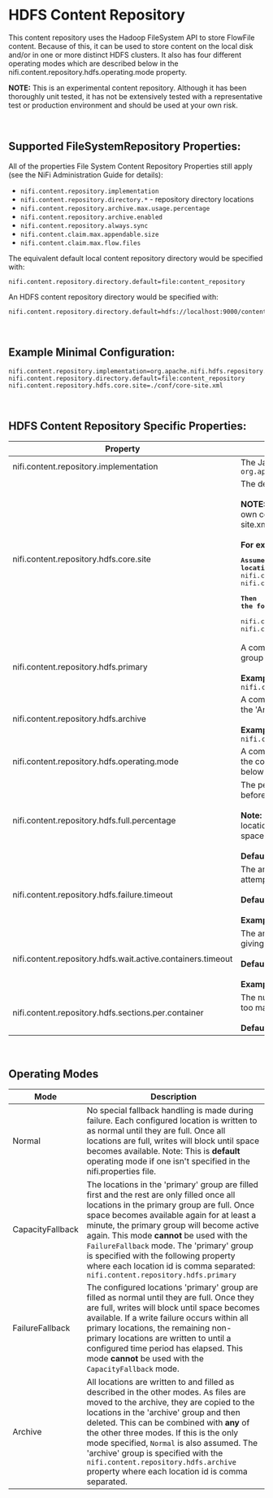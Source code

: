 HDFS Content Repository
===================================

This content repository uses the Hadoop FileSystem API to store FlowFile content. Because of this, it can be used to store content on the local disk and/or in one or more distinct HDFS clusters. It also has four different operating modes which are described below in the nifi.content.repository.hdfs.operating.mode property.

**NOTE:** This is an experimental content repository. Although it has been thoroughly unit tested, it has not be extensively tested with a representative test or production environment and should be used at your own risk.


<br/>

Supported FileSystemRepository Properties:
----------------------------------------------

All of the properties File System Content Repository Properties still apply (see the NiFi Administration Guide for details):

- `nifi.content.repository.implementation`
- `nifi.content.repository.directory.*` - repository directory locations
- `nifi.content.repository.archive.max.usage.percentage`
- `nifi.content.repository.archive.enabled`
- `nifi.content.repository.always.sync`
- `nifi.content.claim.max.appendable.size`
- `nifi.content.claim.max.flow.files`

The equivalent default local content repository directory would be specified with:

    nifi.content.repository.directory.default=file:content_repository

An HDFS content repository directory would be specified with:

    nifi.content.repository.directory.default=hdfs://localhost:9000/content_repository


<br/>

Example Minimal Configuration:
----------------------------------------------

    nifi.content.repository.implementation=org.apache.nifi.hdfs.repository.HdfsContentRepository
    nifi.content.repository.directory.default=file:content_repository
    nifi.content.repository.hdfs.core.site=./conf/core-site.xml


<br/>

HDFS Content Repository Specific Properties:
--------------------------------------------------

| Property | Description |
|----------|-------------|
| nifi.content.repository.implementation | The Java class name of the content repository. It must be: <br/> `org.apache.nifi.hdfs.repository.HdfsContentRepository` |
| nifi.content.repository.hdfs.core.site | The default Hadoop core-site.xml file to configure file systems with. <br/><br/>**NOTE:** This isn't actually required as long as each location specifies its own core-site.xml, however each directory is required to have a core-site.xml defined either with this property, or as described below. <br/><br/>**For example:**<br/><pre>**Assume the following two locations:**<br/>nifi.content.repository.directory.default1=uri://path/to/dir1</br>nifi.content.repository.directory.default2=uri://path/to/dir2<br/><br/>**Then the following two properties may also be provided:** <br/>nifi.content.repository.hdfs.core.site.default1=/path/to/core-site-1.xml<br/>nifi.content.repository.hdfs.core.site.default2=/path/to/core-site-2.xml</pre>|
| nifi.content.repository.hdfs.primary | A comma separated list of location names to treat as the primary storage group for the `CapacityFallback` and `FailureFallback` operating modes. <br/><br/>**Example:** <br/> `nifi.content.repository.hdfs.primary=disk1,disk2,disk3` |
| nifi.content.repository.hdfs.archive | A comma separated list of location names to store archived content in. See the 'Archive' operating mode below. <br/><br/>**Example:**<br/> `nifi.content.repository.hdfs.archive=archive1,archive2,archive3` |
| nifi.content.repository.hdfs.operating.mode | A comma separated list of operating modes that governs the behavior of the content repository. **Default:** `Normal`. See the 'Operating Modes' section below for possible values. |
| nifi.content.repository.hdfs.full.percentage | The percentage (`##%`) of a location's capacity that must be occupied before treating the location as 'full'. <br/><br/>**Note:** Once a location is full, all writes will stop for that location. If all locations are full and there is no fallback, claim creation will stop until space becomes available. <br/><br/>**Default:** `95%` |
| nifi.content.repository.hdfs.failure.timeout | The amount of time to wait when a failure occurs for a location before attempting to use that location again for writing. <br/><br/>**Default:** *disabled*. <br/><br/>**Example:** `1 minute` |
| nifi.content.repository.hdfs.wait.active.containers.timeout | The amount of time to wait for an active location to be available before giving up and throwing an exception. <br/><br/>**Default:** *indefinite*. <br/><br/>**Example:** `5 minutes` |
| nifi.content.repository.hdfs.sections.per.container | The number of subdirectories per location. This is primarily used to avoid too many content claim files within a single directory. <br/><br/>**Default:** `1024` |

<br/>

Operating Modes
----------------

| Mode | Description |
|------|-------------|
| Normal | No special fallback handling is made during failure. Each configured location is written to as normal until they are full. Once all locations are full, writes will block until space becomes available. Note: This is **default** operating mode if one isn't specified in the nifi.properties file. |
| CapacityFallback | The locations in the 'primary' group are filled first and the rest are only filled once all locations in the primary group are full. Once space becomes available again for at least a minute, the primary group will become active again. This mode **cannot** be used with the `FailureFallback` mode. The 'primary' group is specified with the following property where each location id is comma separated: `nifi.content.repository.hdfs.primary` |
| FailureFallback | The configured locations 'primary' group are filled as normal until they are full. Once they are full, writes will block until space becomes available. If a write failure occurs within all primary locations, the remaining non-primary locations are written to until a configured time period has elapsed. This mode **cannot** be used with the `CapacityFallback` mode. |
| Archive | All locations are written to and filled as described in the other modes. As files are moved to the archive, they are copied to the locations in the 'archive' group and then deleted. This can be combined with **any** of the other three modes. If this is the only mode specified, `Normal` is also assumed. The 'archive' group is specified with the `nifi.content.repository.hdfs.archive` property where each location id is comma separated. |
